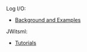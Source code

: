 Log I/O:
- [Background and Examples](https://github.com/Petroware/.github/blob/main/LogIO.md)

JWitsml:
- [Tutorials](https://github.com/Petroware/.github/blob/main/JWitsml.md)